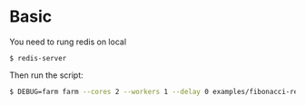 # Basic

You need to rung redis on local

```
$ redis-server
```

Then run the script:

```bash
$ DEBUG=farm farm --cores 2 --workers 1 --delay 0 examples/fibonacci-redis --n 40
```
